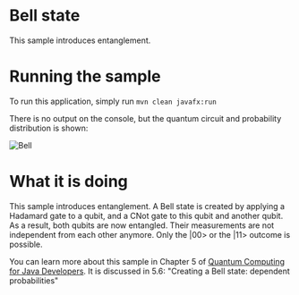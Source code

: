 # Bell state

This sample introduces entanglement.

# Running the sample

To run this application, simply run
`mvn clean javafx:run`

There is no output on the console, but the quantum circuit
and probability distribution is shown:

![Bell](/resources/ch5-bell.png)


# What it is doing

This sample introduces entanglement. A Bell state is created
by applying a Hadamard gate to a qubit, and a CNot gate to
this qubit and another qubit. As a result, both qubits are now
entangled. Their measurements are not independent from each 
other anymore. Only the |00> or the |11> outcome is possible.

You can learn more about this sample in Chapter 5 of [Quantum Computing for Java Developers](https://www.manning.com/books/quantum-computing-for-java-developers?a_aid=quantumjava&a_bid=e5166ab9). It is discussed in 5.6: "Creating a Bell state: dependent probabilities"
